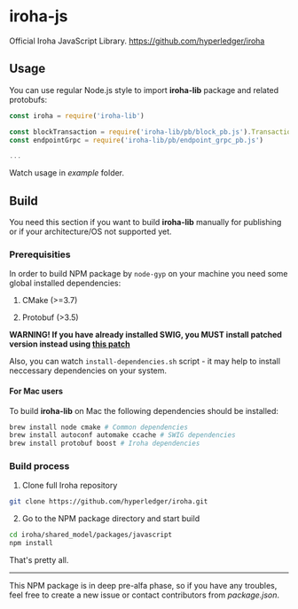 # iroha-js

Official Iroha JavaScript Library. https://github.com/hyperledger/iroha

## Usage

You can use regular Node.js style to import **iroha-lib** package and related protobufs:

```javascript
const iroha = require('iroha-lib')

const blockTransaction = require('iroha-lib/pb/block_pb.js').Transaction
const endpointGrpc = require('iroha-lib/pb/endpoint_grpc_pb.js')

...

```

Watch usage in *example* folder.

## Build

You need this section if you want to build **iroha-lib** manually for publishing or if your architecture/OS not supported yet.

### Prerequisities

In order to build NPM package by `node-gyp` on your machine you need some global installed dependencies: 

1. CMake (>=3.7)

2. Protobuf (>3.5)

**WARNING! If you have already installed SWIG, you MUST install patched version instead using [this patch](https://github.com/swig/swig/pull/968.patch)**

Also, you can watch `install-dependencies.sh` script - it may help to install neccessary dependencies on your system.

#### For Mac users

To build **iroha-lib** on Mac the following dependencies should be installed:

```sh
brew install node cmake # Common dependencies
brew install autoconf automake ccache # SWIG dependencies
brew install protobuf boost # Iroha dependencies
```

### Build process

1. Clone full Iroha repository

```sh
git clone https://github.com/hyperledger/iroha.git

```

2. Go to the NPM package directory and start build

```sh
cd iroha/shared_model/packages/javascript
npm install
```

That's pretty all.

---


This NPM package is in deep pre-alfa phase, so if you have any troubles, feel free to create a new issue or contact contributors from *package.json*.
